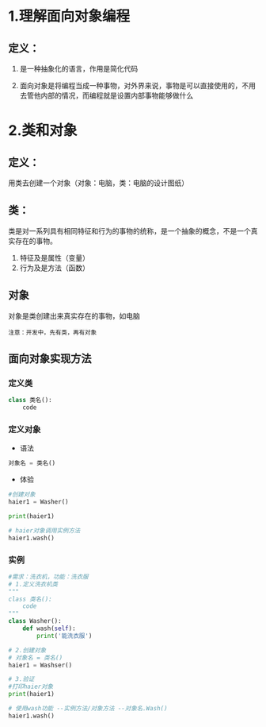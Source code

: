 # 1.理解面向对象编程
## 定义：

1. 是一种抽象化的语言，作用是简化代码

2. 面向对象是将编程当成一种事物，对外界来说，事物是可以直接使用的，不用去管他内部的情况，而编程就是设置内部事物能够做什么

# 2.类和对象
## 定义：

用类去创建一个对象（对象：电脑，类：电脑的设计图纸）

## 类：
类是对一系列具有相同特征和行为的事物的统称，是一个抽象的概念，不是一个真实存在的事物。

1. 特征及是属性（变量）
2. 行为及是方法（函数）

## 对象
对象是类创建出来真实存在的事物，如电脑
    
    注意：开发中，先有类，再有对象

## 面向对象实现方法
### 定义类


```python
class 类名():
    code
```
### 定义对象
* 语法
```python
对象名 = 类名()
```
* 体验
```python
#创建对象
haier1 = Washer()

print(haier1)

# haier对象调用实例方法
haier1.wash()
```

### 实例
```python
#需求：洗衣机，功能：洗衣服
# 1.定义洗衣机类
"""
class 类名():
    code
"""
class Washer():
    def wash(self):
        print('能洗衣服')

# 2.创建对象
# 对象名 = 类名()
haier1 = Washser()

# 3.验证
#打印haier对象
print(haier1)

# 使用wash功能 --实例方法/对象方法 --对象名.Wash()
haier1.wash()
```